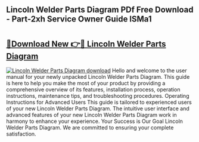 ## Lincoln Welder Parts Diagram PDf Free Download - Part-2xh Service Owner Guide lSMa1

# <h2><a href="http://dflj9v.blite.top/?on=Lincoln+Welder+Parts+Diagram">🔗Download New 👉🔴 Lincoln Welder Parts Diagram</a></h2>

[![Lincoln Welder Parts Diagram download](https://i.imgur.com/lujVjoI.png)](http://dflj9v.blite.top/?on=Lincoln+Welder+Parts+Diagram)
Hello and welcome to the user manual for your newly unpacked Lincoln Welder Parts Diagram. This guide is here to help you make the most of your product by providing a comprehensive overview of its features, installation process, operation instructions, maintenance tips, and troubleshooting procedures. Operating Instructions for Advanced Users This guide is tailored to experienced users of your new Lincoln Welder Parts Diagram. The intuitive user interface and advanced features of your new Lincoln Welder Parts Diagram work in harmony to enhance your experience. Your Success is Our Goal Lincoln Welder Parts Diagram. We are committed to ensuring your complete satisfaction.
